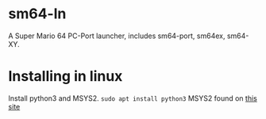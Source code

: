 # sm64-ln
 A Super Mario 64 PC-Port launcher, includes sm64-port, sm64ex, sm64-XY.
# Installing in linux
 Install python3 and MSYS2.
 `sudo apt install python3`
 MSYS2 found on [this site](https://www.msys2.org/)